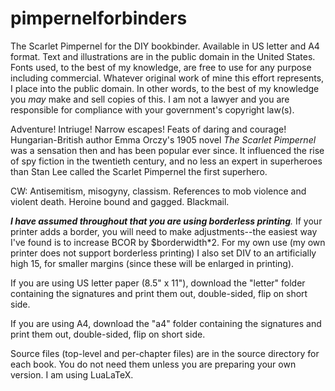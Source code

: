 # pimpernelforbinders
The Scarlet Pimpernel for the DIY bookbinder. Available in US letter and A4 format. Text and illustrations are in the public domain in the United States. Fonts used, to the best of my knowledge, are free to use for any purpose including commercial. Whatever original work of mine this effort represents, I place into the public domain. In other words, to the best of my knowledge you *may* make and sell copies of this. I am not a lawyer and you are responsible for compliance with your government's copyright law(s).

Adventure! Intriuge! Narrow escapes! Feats of daring and courage! Hungarian-British author Emma Orczy's 1905 novel _The Scarlet Pimpernel_ was a sensation then and has been popular ever since. It influenced the rise of spy fiction in the twentieth century, and no less an expert in superheroes than Stan Lee called the Scarlet Pimpernel the first superhero.

CW: Antisemitism, misogyny, classism. References to mob violence and violent death. Heroine bound and gagged. Blackmail.

_**I have assumed throughout that you are using borderless printing**._ If your printer adds a border, you will need to make adjustments--the easiest way I've found is to increase BCOR by $borderwidth*2. For my own use (my own printer does not support borderless printing) I also set DIV to an artificially high 15, for smaller margins (since these will be enlarged in printing).

If you are using US letter paper (8.5" x 11"), download the "letter" folder containing the signatures and print them out, double-sided, flip on short side.

If you are using A4, download the "a4" folder containing the signatures and print them out, double-sided, flip on short side.


Source files (top-level and per-chapter files) are in the source directory for each book. You do not need them unless you are preparing your own version. I am using LuaLaTeX.
